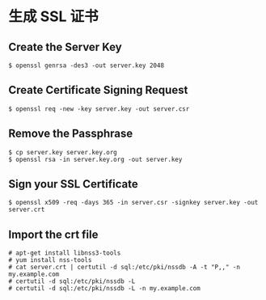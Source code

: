 # 生成 SSL 证书

## Create the Server Key

```
$ openssl genrsa -des3 -out server.key 2048
```

## Create Certificate Signing Request

```
$ openssl req -new -key server.key -out server.csr
```

## Remove the Passphrase

```
$ cp server.key server.key.org
$ openssl rsa -in server.key.org -out server.key
```

## Sign your SSL Certificate

```
$ openssl x509 -req -days 365 -in server.csr -signkey server.key -out server.crt
```

## Import the crt file

```
# apt-get install libnss3-tools
# yum install nss-tools
# cat server.crt | certutil -d sql:/etc/pki/nssdb -A -t "P,," -n my.example.com
# certutil -d sql:/etc/pki/nssdb -L
# certutil -d sql:/etc/pki/nssdb -L -n my.example.com
```
